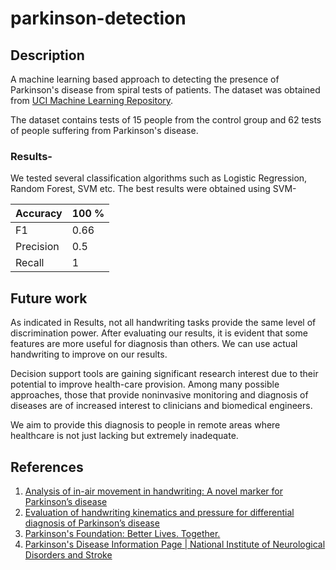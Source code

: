 # parkinson-detection

## Description
A machine learning based approach to detecting the presence of Parkinson's disease from spiral tests of patients. The dataset was obtained from [UCI Machine Learning Repository](https://archive.ics.uci.edu/ml/datasets/Parkinson+Disease+Spiral+Drawings+Using+Digitized+Graphics+Tablet).

The dataset contains tests of 15 people from the control group and 62 tests of people suffering from Parkinson's disease.

### Results-
We tested several classification algorithms such as Logistic Regression, Random Forest, SVM etc. The best results were obtained using SVM-

| Accuracy  | 100 % |
|-----------|-------|
| F1        | 0.66  |
| Precision | 0.5   |
| Recall    | 1     |

## Future work
As indicated in Results, not all handwriting tasks provide the same level of discrimination power. After evaluating our results, it is evident that some features are more useful for diagnosis than others. We can use actual handwriting to improve on our results.

Decision support tools are gaining significant research interest due to their potential to improve health-care provision. Among many possible approaches, those that provide noninvasive monitoring and diagnosis of diseases are of increased interest to clinicians and biomedical engineers.

We aim to provide this diagnosis to people in remote areas where healthcare is not just lacking but extremely inadequate.


## References
1. [Analysis of in-air movement in handwriting: A novel marker for Parkinson’s disease](https://www.sciencedirect.com/science/article/pii/S0169260714003204)
2. [Evaluation of handwriting kinematics and pressure for differential diagnosis of Parkinson’s disease](https://www.sciencedirect.com/science/article/pii/S0933365716000063)
3. [Parkinson's Foundation: Better Lives. Together.](http://parkinson.org/understanding-parkinsons)
4. [Parkinson's Disease Information Page | National Institute of Neurological Disorders and Stroke](https://www.ninds.nih.gov/Disorders/All-Disorders/Parkinsons-Disease-Information-Page)

